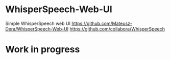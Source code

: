 # WhisperSpeech-Web-UI
Simple WhisperSpeech web UI
https://github.com/Mateusz-Dera/WhisperSpeech-Web-UI
https://github.com/collabora/WhisperSpeech

# Work in progress